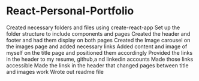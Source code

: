 # React-Personal-Portfolio
Created necessary folders and files using create-react-app
Set up the folder structure to include components and pages
Created the header and footer and had them display on both pages
Created the Image carousel on the images page and added necessary links
Added content and image of myself on the title page and positioned them accordingly
Provided the links in the header to my resume, github,a nd linkedin accounts
Made those links accessible
Made the linsk in the header that changed pages between title and images work
Wrote out readme file

